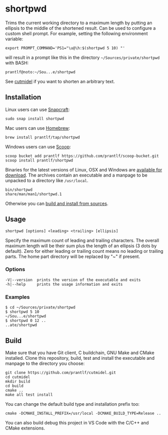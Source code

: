 # shortpwd

Trims the current working directory to a maximum length by putting an ellipsis to the middle of the shortened result. Can be used to configure a custom shell prompt. For example, setting the following environment variable:

    export PROMPT_COMMAND='PS1="\u@\h:$(shortpwd 5 10) "'

will result in a prompt like this in the directory `~/Sources/private/shortpwd` with BASH:

    prantlf@noto:~/Sou...e/shortpwd

See [cutmidel] if you want to shorten an arbitrary text.

## Installation

Linux users can use [Snapcraft]:

    sudo snap install shortpwd

Mac users can use [Homebrew]:

    brew install prantlf/tap/shortpwd

Windows users can use [Scoop]:

    scoop bucket add prantlf https://github.com/prantlf/scoop-bucket.git
    scoop install prantlf/shortpwd

Binaries for the latest versions of Linux, OSX and Windows are [available for download]. The archives contain an executable and a manpage to be unpacked to a directory like `/usr/local`.

    bin/shortpwd
    share/man/man1/shortpwd.1

Otherwise you can [build and install from sources](#build).

## Usage

    shortpwd [options] <leading> <trailing> [ellipsis]

Specify the maximum count of leading and trailing characters. The overall maximum length will be their sum plus the length of an ellipsis (3 dots by default). Zero for either leading or trailing count means no leading or trailing parts. The home part directory will be replaced by "~\" if present.

### Options

    -V|--version  prints the version of the executable and exits
    -h|--help     prints the usage information and exits

### Examples

    $ cd ~/Sources/private/shortpwd
    $ shortpwd 5 10
    ~/Sou...e/shortpwd
    $ shortpwd 0 12 ..
    ..ate/shortpwd

## Build

Make sure that you have Git client, C buildchain, GNU Make and CMake installed. Clone this repository, build, test and install the executable and manpage to the directory you choose:

    git clone https://github.com/prantlf/cutmidel.git
    cd cutmidel
    mkdir build
    cd build
    cmake ..
    make all test install

You can change the default build type and installation prefix too:

    cmake -DCMAKE_INSTALL_PREFIX=/usr/local -DCMAKE_BUILD_TYPE=Release ..

You can also build debug this project in VS Code with the C/C++ and CMake extensions.

[cutmidel]: https://github.com/prantlf/cutmidel
[available for download]: https://github.com/prantlf/shortpwd/releases
[Snapcraft]: https://snapcraft.io/
[Homebrew]: https://brew.sh/
[Scoop]: https://scoop.sh/
